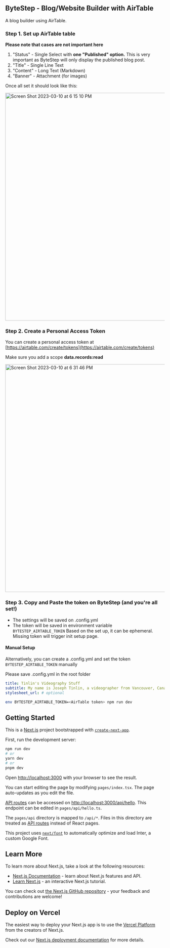 ## ByteStep - Blog/Website Builder with AirTable

A blog builder using AirTable. 


### Step 1. Set up AirTable table

**Please note that cases are not important here**

1. "Status" - Single Select with **one "Published" option.** This is very important as ByteStep will only display the published blog post.
2. "Title" - Single Line Text 
3. "Content" - Long Text (Markdown)
4. "Banner" - Attachment (for images)

Once all set it should look like this:

<img width="720" alt="Screen Shot 2023-03-10 at 6 15 10 PM" src="https://user-images.githubusercontent.com/4682613/224459763-3f9239fc-04bf-4774-aac0-5ee692a4a72b.png">


### Step 2. Create a Personal Access Token 

You can create a personal access token at [https://airtable.com/create/tokens](https://airtable.com/create/tokens)

Make sure you add a scope **data.records:read**

<img width="720" alt="Screen Shot 2023-03-10 at 6 31 46 PM" src="https://user-images.githubusercontent.com/4682613/224460403-ea878638-6f7f-4895-a372-ef5e43128ede.png">


### Step 3. Copy and Paste the token on ByteStep (and you're all set!)

- The settings will be saved on .config.yml
- The token will be saved in environment variable `BYTESTEP_AIRTABLE_TOKEN` Based on the set up, it can be ephemeral. Missing token will trigger init setup page.

#### Manual Setup
Alternatively, you can create a .config.yml and set the token `BYTESTEP_AIRTABLE_TOKEN` manually 

Please save .config.yml in the root folder

```yaml
title: Tinlin's Videography Stuff
subtitle: My name is Joseph Tinlin, a videographer from Vancouver, Canada
stylesheet_url: # optional
```

```bash
env BYTESTEP_AIRTABLE_TOKEN=<AirTable token> npm run dev
```


## Getting Started

This is a [Next.js](https://nextjs.org/) project bootstrapped with [`create-next-app`](https://github.com/vercel/next.js/tree/canary/packages/create-next-app).

First, run the development server:

```bash
npm run dev
# or
yarn dev
# or
pnpm dev
```

Open [http://localhost:3000](http://localhost:3000) with your browser to see the result.

You can start editing the page by modifying `pages/index.tsx`. The page auto-updates as you edit the file.

[API routes](https://nextjs.org/docs/api-routes/introduction) can be accessed on [http://localhost:3000/api/hello](http://localhost:3000/api/hello). This endpoint can be edited in `pages/api/hello.ts`.

The `pages/api` directory is mapped to `/api/*`. Files in this directory are treated as [API routes](https://nextjs.org/docs/api-routes/introduction) instead of React pages.

This project uses [`next/font`](https://nextjs.org/docs/basic-features/font-optimization) to automatically optimize and load Inter, a custom Google Font.

## Learn More

To learn more about Next.js, take a look at the following resources:

- [Next.js Documentation](https://nextjs.org/docs) - learn about Next.js features and API.
- [Learn Next.js](https://nextjs.org/learn) - an interactive Next.js tutorial.

You can check out [the Next.js GitHub repository](https://github.com/vercel/next.js/) - your feedback and contributions are welcome!

## Deploy on Vercel

The easiest way to deploy your Next.js app is to use the [Vercel Platform](https://vercel.com/new?utm_medium=default-template&filter=next.js&utm_source=create-next-app&utm_campaign=create-next-app-readme) from the creators of Next.js.

Check out our [Next.js deployment documentation](https://nextjs.org/docs/deployment) for more details.
